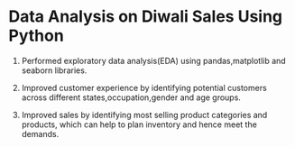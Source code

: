 # Data Analysis on Diwali Sales Using Python

1. Performed exploratory data analysis(EDA) using pandas,matplotlib and seaborn libraries.


2. Improved customer experience by identifying potential customers across different states,occupation,gender and age groups.

   
3. Improved sales by identifying most selling product categories and products, which can help to plan inventory and hence meet the demands.
